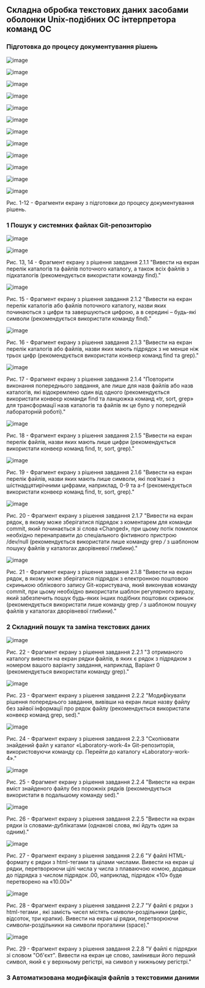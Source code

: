 ## Складна обробка текстових даних засобами оболонки Unix-подібних ОС інтерпретора команд ОС

### Підготовка до процесу документування рішень
![image](https://github.com/zhkkk77/WebAR-Example/blob/Laboratory-work-4/photo_1.jpg)

![image](https://github.com/zhkkk77/WebAR-Example/blob/Laboratory-work-4/photo_2.jpg)

![image](https://github.com/zhkkk77/WebAR-Example/blob/Laboratory-work-4/photo_3.jpg)

![image](https://github.com/zhkkk77/WebAR-Example/blob/Laboratory-work-4/photo_4.jpg)

![image](https://github.com/zhkkk77/WebAR-Example/blob/Laboratory-work-4/photo_5.jpg)

![image](https://github.com/zhkkk77/WebAR-Example/blob/Laboratory-work-4/photo_6.jpg)

![image](https://github.com/zhkkk77/WebAR-Example/blob/Laboratory-work-4/photo_7.jpg)

![image](https://github.com/zhkkk77/WebAR-Example/blob/Laboratory-work-4/photo_8.jpg)

![image](https://github.com/zhkkk77/WebAR-Example/blob/Laboratory-work-4/photo_9.jpg)

![image](https://github.com/zhkkk77/WebAR-Example/blob/Laboratory-work-4/photo_10.jpg)

![image](https://github.com/zhkkk77/WebAR-Example/blob/Laboratory-work-4/photo_11.jpg)

![image](https://github.com/zhkkk77/WebAR-Example/blob/Laboratory-work-4/photo_12.jpg)

Рис. 1-12 - Фрагменти екрану з підготовки до процесу документування рішень.

### 1 Пошук у системних файлах Git-репозиторію

![image](https://github.com/zhkkk77/WebAR-Example/blob/Laboratory-work-4/photo_13.jpg)

![image](https://github.com/zhkkk77/WebAR-Example/blob/Laboratory-work-4/photo_14.jpg)

Рис. 13, 14 - Фрагмент екрану з рішення завдання 2.1.1 "Вивести на екран перелік каталогів та файлів поточного каталогу, а також всіх файлів з підкаталогів (рекомендується використати команду find)."

![image](https://github.com/zhkkk77/WebAR-Example/blob/Laboratory-work-4/photo_15.jpg)

Рис. 15 - Фрагмент екрану з рішення завдання 2.1.2 "Вивести на екран перелік каталогів або файлів поточного каталогу, назви яких починаються з цифри та завершуються цифрою, а в середині – будь-які символи (рекомендується використати команду find)."

![image](https://github.com/zhkkk77/WebAR-Example/blob/Laboratory-work-4/photo_16.jpg)

Рис. 16 - Фрагмент екрану з рішення завдання 2.1.3 "Вивести на екран перелік каталогів або файлів, назви яких мають підрядок з не менше ніж трьох цифр (рекомендується використати конвеєр команд find та grep)."

![image](https://github.com/zhkkk77/WebAR-Example/blob/Laboratory-work-4/photo_17.jpg)

Рис. 17 - Фрагмент екрану з рішення завдання 2.1.4 "Повторити виконання попереднього завдання, але лише для назв файлів або назв каталогів, які відокремлено один від одного (рекомендується використати конвеєр команди find та ланцюжка команд «tr, sort, grep» для трансформації назв каталогів та файлів як це було у попередній лабораторній роботі)."

![image](https://github.com/zhkkk77/WebAR-Example/blob/Laboratory-work-4/photo_18.jpg)

Рис. 18 - Фрагмент екрану з рішення завдання 2.1.5 "Вивести на екран перелік файлів, назви яких мають лише цифри (рекомендується використати конвеєр команд find, tr, sort, grep)."

![image](https://github.com/zhkkk77/WebAR-Example/blob/Laboratory-work-4/photo_19.jpg)

Рис. 19 - Фрагмент екрану з рішення завдання 2.1.6 "Вивести на екран перелік файлів, назви яких мають лише символи, які пов’язані з шістнадцятирічними цифрами, наприклад, 0-9 та a-f (рекомендується використати конвеєр команд find, tr, sort, grep)."

![image](https://github.com/zhkkk77/WebAR-Example/blob/Laboratory-work-4/photo_20.jpg)

Рис. 20 - Фрагмент екрану з рішення завдання 2.1.7 "Вивести на екран рядок, в якому може зберігатися підрядок з коментарем для команди commit, який починається зі слова «Changed», при цьому потік помилок необхідно перенаправити до спеціального фіктивного пристрою /dev/null (рекомендується використати лише команду grep */* з шаблоном пошуку файлів у каталогах дворівневої глибини)."

![image](https://github.com/zhkkk77/WebAR-Example/blob/Laboratory-work-4/photo_21.jpg)

Рис. 21 - Фрагмент екрану з рішення завдання 2.1.8 "Вивести на екран рядок, в якому може зберігатися підрядок з електронною поштовою скринькою облікового запису Git-користувача, який виконував команду commit, при цьому необхідно використати шаблон регулярного виразу, який забезпечить пошук будь-яких інших подібних поштових скриньок (рекомендується використати лише команду grep */* з шаблоном пошуку файлів у каталогах дворівневої глибини)."

### 2 Складний пошук та заміна текстових даних

![image](https://github.com/zhkkk77/WebAR-Example/blob/Laboratory-work-4/photo_22.jpg)

Рис. 22 - Фрагмент екрану з рішення завдання 2.2.1 "З отриманого каталогу вивести на екран рядки файлів, в яких є рядок з підрядком з номером вашого варіанту завдання, наприклад, Варіант 0 (рекомендується використати команду grep)."

![image](https://github.com/zhkkk77/WebAR-Example/blob/Laboratory-work-4/photo_23.jpg)

Рис. 23 - Фрагмент екрану з рішення завдання 2.2.2 "Модифікувати рішення попереднього завдання, вивівши на екран лише назву файлу без зайвої інформації про рядок файлу (рекомендується використати конвеєр команд grep, sed)."

![image](https://github.com/zhkkk77/WebAR-Example/blob/Laboratory-work-4/photo_24.jpg)

Рис. 24 - Фрагмент екрану з рішення завдання 2.2.3 "Скопіювати знайдений файл у каталог «Laboratory-work-4» Git-репозиторія, використовуючи команду cp. Перейти до каталогу «Laboratory-work-4»."

![image](https://github.com/zhkkk77/WebAR-Example/blob/Laboratory-work-4/photo_25.jpg)

Рис. 25 - Фрагмент екрану з рішення завдання 2.2.4 "Вивести на екран вміст знайденого файлу без порожніх рядків (рекомендується використати в подальшому команду sed)."

![image](https://github.com/zhkkk77/WebAR-Example/blob/Laboratory-work-4/photo_26.jpg)

Рис. 26 - Фрагмент екрану з рішення завдання 2.2.5 "Вивести на екран рядки із словами-дублікатами (однакові слова, які йдуть один за одним)."

![image](https://github.com/zhkkk77/WebAR-Example/blob/Laboratory-work-4/photo_27.jpg)

Рис. 27 - Фрагмент екрану з рішення завдання 2.2.6 "У файлі HTML-формату є рядки з html-тегами <td> та цілами числами. Вивести на екран ці рядки, перетворюючи цілі числа у числа з плаваючою комою, додавши до підрядка з числом підрядок .00, наприклад, підрядок «10» буде перетворено на «10.00»"

![image](https://github.com/zhkkk77/WebAR-Example/blob/Laboratory-work-4/photo_28.jpg)

Рис. 28 - Фрагмент екрану з рішення завдання 2.2.7 "У файлі є рядки з html-тегами <td>, які замість чисел містять символи-роздільники (дефіс, відсоток, три крапки). Вивести на екран ці рядки, перетворюючи символи-роздільники на символи прогалини (space)."

![image](https://github.com/zhkkk77/WebAR-Example/blob/Laboratory-work-4/photo_29.jpg)

Рис. 29 - Фрагмент екрану з рішення завдання 2.2.8 "У файлі є підрядки зі словом "Об'єкт". Вивести на екран це слово, замінивши
його перший символ, який є у верхньому регістрі, на символ у нижньому регістрі."

### 3 Автоматизована модифікація файлів з текстовими даними












